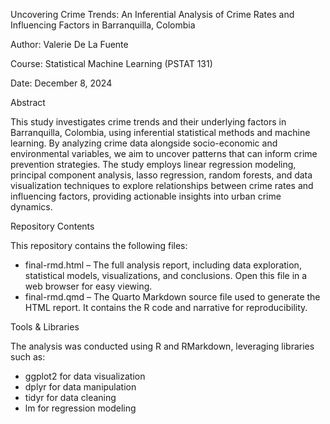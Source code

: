 Uncovering Crime Trends: An Inferential Analysis of Crime Rates and Influencing Factors in Barranquilla, Colombia

Author: Valerie De La Fuente

Course: Statistical Machine Learning (PSTAT 131)

Date: December 8, 2024

Abstract

This study investigates crime trends and their underlying factors in Barranquilla, Colombia, using inferential statistical methods and machine learning. By analyzing crime data alongside socio-economic and environmental variables, we aim to uncover patterns that can inform crime prevention strategies. The study employs linear regression modeling, principal component analysis, lasso regression, random forests, and data visualization techniques to explore relationships between crime rates and influencing factors, providing actionable insights into urban crime dynamics.

Repository Contents

This repository contains the following files:

- final-rmd.html – The full analysis report, including data exploration, statistical models, visualizations, and conclusions. Open this file in a web browser for easy viewing.
- final-rmd.qmd – The Quarto Markdown source file used to generate the HTML report. It contains the R code and narrative for reproducibility.

Tools & Libraries

The analysis was conducted using R and RMarkdown, leveraging libraries such as:

- ggplot2 for data visualization
- dplyr for data manipulation
- tidyr for data cleaning
- lm for regression modeling
